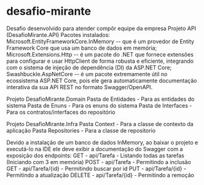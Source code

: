 # desafio-mirante
Desafio desenvolvido para atender compôr equipe da empresa
Projeto API (DesafioMirante.API)
  Pacotes instalados:
    Microsoft.EntityFrameworkCore.InMemory -- que é um provedor de Entity Framework Core que usa um banco de dados em memória;
    Microsoft.Extensions.Http -- é um pacote do .NET que fornece extensões para configurar e usar HttpClient de forma robusta e eficiente, integrando com o sistema de injeção de dependência (DI) da ASP.NET Core;
    Swashbuckle.AspNetCore -- é um pacote extremamente útil no ecossistema ASP.NET Core, pois ele gera automaticamente documentação interativa da sua API REST no formato Swagger/OpenAPI.

Projeto DesafioMirante.Domain
  Pasta de Entidades - Para as entidades do sistema
  Pasta de Enuns - Para os enuns do sistema
  Pasta de Interfaces - Para os contratos/interfaces do repositório

Projeto DesafioMirante.Infra
  Pasta Context - Para a classe de contexto da aplicação
  Pasta Repositories - Para a classe de repositorio

Devido a instalação de um banco de dados InMemory, ao baixar o projeto e executá-lo na IDE ele deve exibir a documentação do Swagger com a exposição dos endpoints:
  GET - api/Tarefa - Listando todas as tarefas (Iniciando com 3 em memória)
  POST - api/Tarefa - Permitindo a inclusão
  GET - api/Tarefa/{id} - Permitindo buscar por id
  PUT - api/Tarefa/{id} - Permitindo a atualização
  DELETE - api/Tarefa/{id} - Permitindo a remoção
